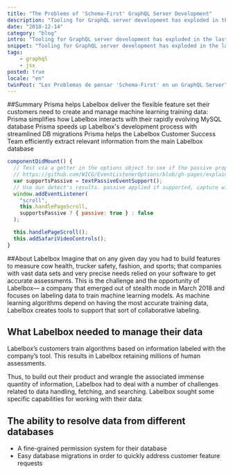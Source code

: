 ```yaml
---
title: "The Problems of 'Schema-First' GraphQL Server Development"
description: "Tooling for GraphQL server development has exploded in the last two years. We believe that the need for most tools comes from the popular schema-first approach — and can be solved by an alternative: code-first."
date: "2018-12-14"
category: "blog"
intro: "Tooling for GraphQL server development has exploded in the last two years. | We believe that the need for most tools comes from the popular schema-first approach — and can be solved by an alternative: code-first."
snippet: "Tooling for GraphQL server development has exploded in the last two years."
tags:
    - graphql
    - jsx
posted: true
locale: "en"
twinPost: "Los Problemas de pensar 'Schema-First' en un GraphQL Server"
---
```


##Summary
Prisma helps Labelbox deliver the flexible feature set their customers need to create and manage machine learning training data:
Prisma simplifies how Labelbox interacts with their rapidly evolving MySQL database
Prisma speeds up Labelbox's development process with streamlined DB migrations
Prisma helps the Labelbox Customer Success Team efficiently extract relevant information from the main Labelbox database

```jsx
componentDidMount() {
  // Test via a getter in the options object to see if the passive property is accessed
  // https://github.com/WICG/EventListenerOptions/blob/gh-pages/explainer.md#feature-detection
  var supportsPassive = textPassiveEventSupport();
  // Use our detect's results. passive applied if supported, capture will be false either way.
  window.addEventListener(
    "scroll",
    this.handlePageScroll,
    supportsPassive ? { passive: true } : false
  );

  this.handlePageScroll();
  this.addSafariVideoControls();
}
```

##About Labelbox
Imagine that on any given day you had to build features to measure cow health, trucker safety, fashion, and sports; that companies with vast data sets and very precise needs relied on your software to get accurate assessments.
This is the challenge and the opportunity of Labelbox— a company that emerged out of stealth mode in March 2018 and focuses on labeling data to train machine learning models. As machine learning algorithms depend on having the most accurate training data, Labelbox creates tools to support that sort of collaborative labeling.

## What Labelbox needed to manage their data
Labelbox’s customers train algorithms based on information labeled with the company’s tool. This results in Labelbox retaining millions of human assessments.

Thus, to build out their product and wrangle the associated immense quantity of information, Labelbox had to deal with a number of challenges related to data handling, fetching, and searching. Labelbox sought some specific capabilities for working with their data:

## The ability to resolve data from different databases
* A fine-grained permission system for their database
* Easy database migrations in order to quickly address customer feature requests

